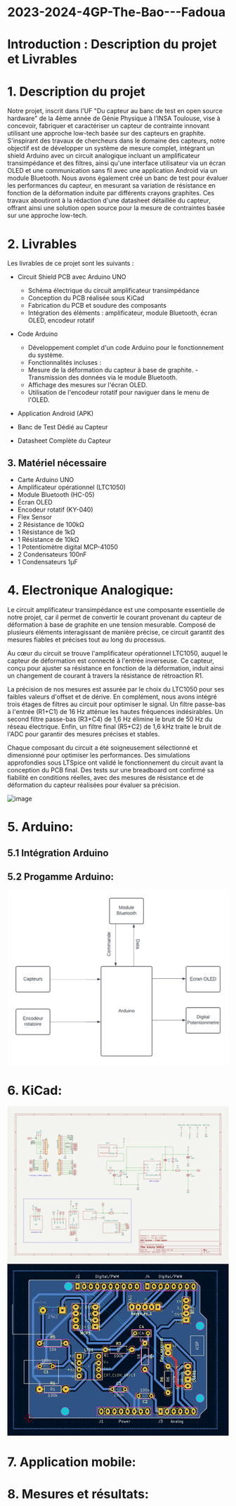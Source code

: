 # 2023-2024-4GP-The-Bao---Fadoua

# Introduction : Description du projet et Livrables

# 1. Description du projet  
Notre projet, inscrit dans l'UF "Du capteur au banc de test en open source hardware" de la 4ème année de Génie Physique à l’INSA Toulouse, vise à concevoir, fabriquer et caractériser un capteur de contrainte innovant utilisant une approche low-tech basée sur des capteurs en graphite. S'inspirant des travaux de chercheurs dans le domaine des capteurs, notre objectif est de développer un système de mesure complet, intégrant un shield Arduino avec un circuit analogique incluant un amplificateur transimpédance et des filtres, ainsi qu'une interface utilisateur via un écran OLED et une communication sans fil avec une application Android via un module Bluetooth. Nous avons également créé un banc de test pour évaluer les performances du capteur, en mesurant sa variation de résistance en fonction de la déformation induite par différents crayons graphites. Ces travaux aboutiront à la rédaction d'une datasheet détaillée du capteur, offrant ainsi une solution open source pour la mesure de contraintes basée sur une approche low-tech.

# 2. Livrables 
Les livrables de ce projet sont les suivants :
  
* Circuit Shield PCB avec Arduino UNO
     
   - Schéma électrique du circuit amplificateur transimpédance
   - Conception du PCB réalisée sous KiCad
   - Fabrication du PCB et soudure des composants
   - Intégration des éléments : amplificateur, module Bluetooth, écran OLED, encodeur rotatif
  
* Code Arduino     
   - Développement complet d'un code Arduino pour le fonctionnement du système.
   -  Fonctionnalités incluses :
   - Mesure de la déformation du capteur à base de graphite.
   -Transmission des données via le module Bluetooth.
   - Affichage des mesures sur l'écran OLED.
   - Utilisation de l'encodeur rotatif pour naviguer dans le menu de l'OLED.
  
* Application Android (APK)
* Banc de Test Dédié au Capteur
*  Datasheet Complète du Capteur
 ## 3. Matériel nécessaire
* Carte Arduino UNO
* Amplificateur opérationnel (LTC1050)
* Module Bluetooth (HC-05)
* Écran OLED
* Encodeur rotatif (KY-040)
* Flex Sensor
* 2 Résistance de 100kΩ
* 1 Résistance de 1kΩ
* 1 Résistance de 10kΩ
* 1 Potentiomètre digital MCP-41050
* 2 Condensateurs 100nF
* 1 Condensateurs 1µF

 # 4. Electronique Analogique:
 
Le circuit amplificateur transimpédance est une composante essentielle de notre projet, car il permet de convertir le courant provenant du capteur de déformation à base de graphite en une tension mesurable. Composé de plusieurs éléments interagissant de manière précise, ce circuit garantit des mesures fiables et précises tout au long du processus.

Au cœur du circuit se trouve l'amplificateur opérationnel LTC1050, auquel le capteur de déformation est connecté à l'entrée inverseuse. Ce capteur, conçu pour ajuster sa résistance en fonction de la déformation, induit ainsi un changement de courant à travers la résistance de rétroaction R1.

La précision de nos mesures est assurée par le choix du LTC1050 pour ses faibles valeurs d'offset et de dérive. En complément, nous avons intégré trois étages de filtres au circuit pour optimiser le signal. Un filtre passe-bas à l'entrée (R1+C1) de 16 Hz atténue les hautes fréquences indésirables. Un second filtre passe-bas (R3+C4) de 1,6 Hz élimine le bruit de 50 Hz du réseau électrique. Enfin, un filtre final (R5+C2) de 1,6 kHz traite le bruit de l'ADC pour garantir des mesures précises et stables.

Chaque composant du circuit a été soigneusement sélectionné et dimensionné pour optimiser les performances. Des simulations approfondies sous LTSpice ont validé le fonctionnement du circuit avant la conception du PCB final. Des tests sur une breadboard ont confirmé sa fiabilité en conditions réelles, avec des mesures de résistance et de déformation du capteur réalisées pour évaluer sa précision.

   ![image](https://github.com/MOSH-Insa-Toulouse/2023-2024-4GP-The-Bao---Fadoua/assets/101217468/8d1cc3c1-9032-4561-9eb3-224b6efbe436)

 # 5. Arduino:
   ## 5.1 Intégration Arduino
   ## 5.2 Progamme Arduino:
   ![image](Images/ARDUINO_DIAGRAMME.png)
 # 6. KiCad:
   ![image](Images/pcb_schema-1.png)
   ![image](Images/pcb.png)
 # 7. Application mobile:
 # 8. Mesures et résultats:

  


